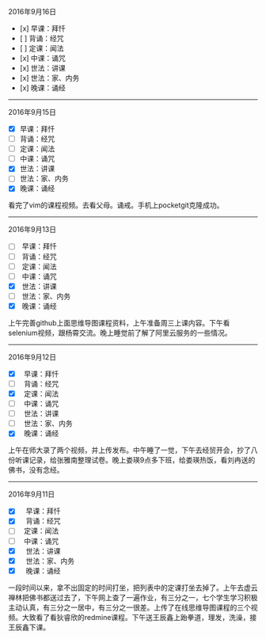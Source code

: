 2016年9月16日
- [x]‌ 早课：拜忏
- [ ]‌ 背诵：经咒
- [ ]‌ ‌定课：闻法
- [x]‌ ‌中课：诵咒
- [x]‌ ‌世法：讲课
- [x]‌ ‌世法：家、内务
- [x]‌ ‌晚课：诵经

---
2016年9月15日
- [x] ‌早课：拜忏
- [ ] ‌背诵：经咒
- [ ] ‌定课：闻法
- [ ] ‌中课：诵咒
- [x] ‌世法：讲课
- [ ] ‌世法：家、内务
- [x] ‌晚课：诵经

看完了vim的课程视频。去看父母。诵戒。手机上pocketgit克隆成功。

---
2016年9月13日
- [ ] ‌ ‌早课：拜忏
- [ ] ‌ ‌背诵：经咒
- [ ] ‌ ‌定课：闻法
- [ ] ‌ ‌中课：诵咒
- [x] ‌ ‌世法：讲课
- [ ] ‌ ‌世法：家、内务
- [x] ‌ ‌晚课：诵经

上午完善github上面思维导图课程资料，上午准备周三上课内容。下午看selenium视频，跟杨霄交流。晚上睡觉前了解了阿里云服务的一些情况。

---
2016年9月12日
- [x] ‌ ‌ ‌早课：拜忏
- [ ] ‌ ‌ ‌背诵：经咒
- [x] ‌ ‌ ‌定课：闻法
- [ ] ‌ ‌ ‌中课：诵咒
- [ ] ‌ ‌ ‌世法：讲课
- [ ] ‌ ‌ ‌世法：家、内务
- [x] ‌ ‌ ‌晚课：诵经

上午在师大录了两个视频，并上传发布。中午睡了一觉，下午去经贸开会，抄了八份听课记录，给张雅南整理试卷。晚上娄瑛9点多下班，给娄瑛热饭，看刘冉送的佛书，没有念经。

---
2016年9月11日
- [x] ‌ ‌ ‌ ‌早课：拜忏
- [x] ‌ ‌ ‌ ‌背诵：经咒
- [ ] ‌ ‌ ‌定课：闻法
- [ ] ‌ ‌ ‌中课：诵咒
- [x] ‌ ‌ ‌ ‌世法：讲课
- [x] ‌ ‌ ‌ ‌世法：家、内务
- [x] ‌ ‌ ‌ ‌晚课：诵经

一段时间以来，拿不出固定的时间打坐，把列表中的定课打坐去掉了。上午去虚云禅林把佛书都送过去了，下午网上查了一遍作业，有三分之一，七个学生学习积极主动认真，有三分之一居中，有三分之一很差。上传了在线思维导图课程的三个视频。大致看了看狄睿欣的redmine课程。下午送王辰鑫上跆拳道，理发，洗澡，接王辰鑫下课。